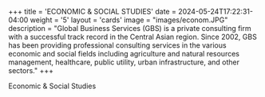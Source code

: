 +++
title = 'ECONOMIC & SOCIAL STUDIES'
date = 2024-05-24T17:22:31-04:00
weight = '5'
layout = 'cards'
image = "images/econom.JPG"
description = "Global Business Services (GBS) is a private consulting firm with a successful track record in the Central Asian region. Since 2002, GBS has been providing professional consulting services in the various economic and social fields including agriculture and natural resources management, healthcare, public utility, urban infrastructure, and other sectors."
+++

Economic & Social Studies 